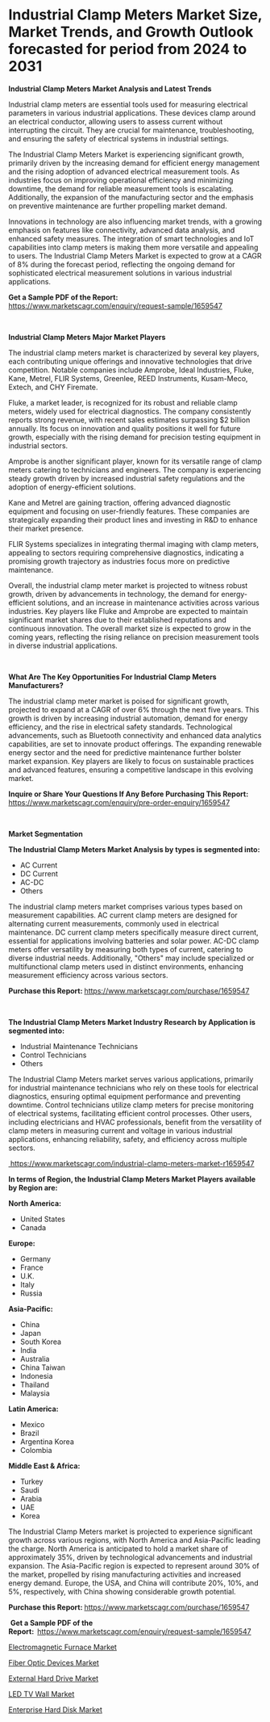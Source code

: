 <p><h1>Industrial Clamp Meters Market Size, Market Trends, and Growth Outlook forecasted for period from 2024 to 2031</h1></p><p><strong>Industrial Clamp Meters Market Analysis and Latest Trends</strong></p>
<p><p>Industrial clamp meters are essential tools used for measuring electrical parameters in various industrial applications. These devices clamp around an electrical conductor, allowing users to assess current without interrupting the circuit. They are crucial for maintenance, troubleshooting, and ensuring the safety of electrical systems in industrial settings.</p><p>The Industrial Clamp Meters Market is experiencing significant growth, primarily driven by the increasing demand for efficient energy management and the rising adoption of advanced electrical measurement tools. As industries focus on improving operational efficiency and minimizing downtime, the demand for reliable measurement tools is escalating. Additionally, the expansion of the manufacturing sector and the emphasis on preventive maintenance are further propelling market demand.</p><p>Innovations in technology are also influencing market trends, with a growing emphasis on features like connectivity, advanced data analysis, and enhanced safety measures. The integration of smart technologies and IoT capabilities into clamp meters is making them more versatile and appealing to users. The Industrial Clamp Meters Market is expected to grow at a CAGR of 8% during the forecast period, reflecting the ongoing demand for sophisticated electrical measurement solutions in various industrial applications.</p></p>
<p><strong>Get a Sample PDF of the Report:&nbsp;</strong> <a href="https://www.marketscagr.com/enquiry/request-sample/1659547?utm_campaign=1278&utm_medium=2&utm_source=Github&utm_content=ia&utm_term=28092024&utm_id=industrial-clamp-meters">https://www.marketscagr.com/enquiry/request-sample/1659547</a></p>
<p>&nbsp;</p>
<p><strong>Industrial Clamp Meters Major Market Players</strong></p>
<p><p>The industrial clamp meters market is characterized by several key players, each contributing unique offerings and innovative technologies that drive competition. Notable companies include Amprobe, Ideal Industries, Fluke, Kane, Metrel, FLIR Systems, Greenlee, REED Instruments, Kusam-Meco, Extech, and CHY Firemate.</p><p>Fluke, a market leader, is recognized for its robust and reliable clamp meters, widely used for electrical diagnostics. The company consistently reports strong revenue, with recent sales estimates surpassing $2 billion annually. Its focus on innovation and quality positions it well for future growth, especially with the rising demand for precision testing equipment in industrial sectors.</p><p>Amprobe is another significant player, known for its versatile range of clamp meters catering to technicians and engineers. The company is experiencing steady growth driven by increased industrial safety regulations and the adoption of energy-efficient solutions. </p><p>Kane and Metrel are gaining traction, offering advanced diagnostic equipment and focusing on user-friendly features. These companies are strategically expanding their product lines and investing in R&D to enhance their market presence. </p><p>FLIR Systems specializes in integrating thermal imaging with clamp meters, appealing to sectors requiring comprehensive diagnostics, indicating a promising growth trajectory as industries focus more on predictive maintenance.</p><p>Overall, the industrial clamp meter market is projected to witness robust growth, driven by advancements in technology, the demand for energy-efficient solutions, and an increase in maintenance activities across various industries. Key players like Fluke and Amprobe are expected to maintain significant market shares due to their established reputations and continuous innovation. The overall market size is expected to grow in the coming years, reflecting the rising reliance on precision measurement tools in diverse industrial applications.</p></p>
<p>&nbsp;</p>
<p><strong>What Are The Key Opportunities For Industrial Clamp Meters Manufacturers?</strong></p>
<p><p>The industrial clamp meter market is poised for significant growth, projected to expand at a CAGR of over 6% through the next five years. This growth is driven by increasing industrial automation, demand for energy efficiency, and the rise in electrical safety standards. Technological advancements, such as Bluetooth connectivity and enhanced data analytics capabilities, are set to innovate product offerings. The expanding renewable energy sector and the need for predictive maintenance further bolster market expansion. Key players are likely to focus on sustainable practices and advanced features, ensuring a competitive landscape in this evolving market.</p></p>
<p><strong>Inquire or Share Your Questions If Any Before Purchasing This Report:</strong> <a href="https://www.marketscagr.com/enquiry/pre-order-enquiry/1659547?utm_campaign=1278&utm_medium=2&utm_source=Github&utm_content=ia&utm_term=28092024&utm_id=industrial-clamp-meters">https://www.marketscagr.com/enquiry/pre-order-enquiry/1659547</a></p>
<p>&nbsp;</p>
<p><strong>Market Segmentation</strong></p>
<p><strong>The Industrial Clamp Meters Market Analysis by types is segmented into:</strong></p>
<p><ul><li>AC Current</li><li>DC Current</li><li>AC-DC</li><li>Others</li></ul></p>
<p><p>The industrial clamp meters market comprises various types based on measurement capabilities. AC current clamp meters are designed for alternating current measurements, commonly used in electrical maintenance. DC current clamp meters specifically measure direct current, essential for applications involving batteries and solar power. AC-DC clamp meters offer versatility by measuring both types of current, catering to diverse industrial needs. Additionally, "Others" may include specialized or multifunctional clamp meters used in distinct environments, enhancing measurement efficiency across various sectors.</p></p>
<p><strong>Purchase this Report:&nbsp;</strong><a href="https://www.marketscagr.com/purchase/1659547?utm_campaign=1278&utm_medium=2&utm_source=Github&utm_content=ia&utm_term=28092024&utm_id=industrial-clamp-meters">https://www.marketscagr.com/purchase/1659547</a></p>
<p>&nbsp;</p>
<p><strong>The Industrial Clamp Meters Market Industry Research by Application is segmented into:</strong></p>
<p><ul><li>Industrial Maintenance Technicians</li><li>Control Technicians</li><li>Others</li></ul></p>
<p><p>The Industrial Clamp Meters market serves various applications, primarily for industrial maintenance technicians who rely on these tools for electrical diagnostics, ensuring optimal equipment performance and preventing downtime. Control technicians utilize clamp meters for precise monitoring of electrical systems, facilitating efficient control processes. Other users, including electricians and HVAC professionals, benefit from the versatility of clamp meters in measuring current and voltage in various industrial applications, enhancing reliability, safety, and efficiency across multiple sectors.</p></p>
<p><a href="https://www.marketscagr.com/industrial-clamp-meters-market-r1659547?utm_campaign=1278&utm_medium=2&utm_source=Github&utm_content=ia&utm_term=28092024&utm_id=industrial-clamp-meters">&nbsp;https://www.marketscagr.com/industrial-clamp-meters-market-r1659547</a></p>
<p><strong>In terms of Region, the Industrial Clamp Meters Market Players available by Region are:</strong></p>
<p>
    <p> <strong> North America: </strong>
        <ul>
            <li>United States</li>
            <li>Canada</li>
        </ul>
        </p> 
    <p> <strong> Europe: </strong>
        <ul>
            <li>Germany</li>
            <li>France</li>
            <li>U.K.</li>
            <li>Italy</li>
            <li>Russia</li>
        </ul>
        </p> 
    <p> <strong> Asia-Pacific: </strong>
        <ul>
            <li>China</li>
            <li>Japan</li>
            <li>South Korea</li>
            <li>India</li>
            <li>Australia</li>
            <li>China Taiwan</li>
            <li>Indonesia</li>
            <li>Thailand</li>
            <li>Malaysia</li>
        </ul>
        </p> 
    <p> <strong> Latin America: </strong>
        <ul>
            <li>Mexico</li>
            <li>Brazil</li>
            <li>Argentina Korea</li>
            <li>Colombia</li>
        </ul>
        </p> 
    <p> <strong> Middle East & Africa: </strong>
        <ul>
            <li>Turkey</li>
            <li>Saudi</li>
            <li>Arabia</li>
            <li>UAE</li>
            <li>Korea</li>
        </ul>
    </p>
    </p>
<p><p>The Industrial Clamp Meters market is projected to experience significant growth across various regions, with North America and Asia-Pacific leading the charge. North America is anticipated to hold a market share of approximately 35%, driven by technological advancements and industrial expansion. The Asia-Pacific region is expected to represent around 30% of the market, propelled by rising manufacturing activities and increased energy demand. Europe, the USA, and China will contribute 20%, 10%, and 5%, respectively, with China showing considerable growth potential.</p></p>
<p><strong>Purchase this Report: </strong><a href="https://www.marketscagr.com/purchase/1659547?utm_campaign=1278&utm_medium=2&utm_source=Github&utm_content=ia&utm_term=28092024&utm_id=industrial-clamp-meters">https://www.marketscagr.com/purchase/1659547</a></p>
<p>&nbsp;<strong>Get a Sample PDF of the Report:&nbsp;&nbsp;</strong><a href="https://www.marketscagr.com/enquiry/request-sample/1659547?utm_campaign=1278&utm_medium=2&utm_source=Github&utm_content=ia&utm_term=28092024&utm_id=industrial-clamp-meters">https://www.marketscagr.com/enquiry/request-sample/1659547</a></p>
<p><strong></strong></p>
<p><p><a href="https://www.linkedin.com/pulse/how-regions-adapting-electromagnetic-furnace-market-global-avone?utm_campaign=1278&utm_medium=2&utm_source=Github&utm_content=ia&utm_term=28092024&utm_id=industrial-clamp-meters">Electromagnetic Furnace Market</a></p><p><a href="https://issuu.com/reportprime-2/docs/fiber-optic-devices-market-size-203_c33fc8a204e666?utm_campaign=1278&utm_medium=2&utm_source=Github&utm_content=ia&utm_term=28092024&utm_id=industrial-clamp-meters">Fiber Optic Devices Market</a></p><p><a href="https://www.linkedin.com/pulse/emerging-external-hard-drive-market-opportunities-analysis-cfbue?utm_campaign=1278&utm_medium=2&utm_source=Github&utm_content=ia&utm_term=28092024&utm_id=industrial-clamp-meters">External Hard Drive Market</a></p><p><a href="https://issuu.com/reportprime-2/docs/led-tv-wall-market-size-2030.pptx_deac5c33e9f334?utm_campaign=1278&utm_medium=2&utm_source=Github&utm_content=ia&utm_term=28092024&utm_id=industrial-clamp-meters">LED TV Wall Market</a></p><p><a href="https://www.linkedin.com/pulse/enterprise-hard-disk-market-forecasts-trends-impact-analysis-gkbse?utm_campaign=1278&utm_medium=2&utm_source=Github&utm_content=ia&utm_term=28092024&utm_id=industrial-clamp-meters">Enterprise Hard Disk Market</a></p></p>